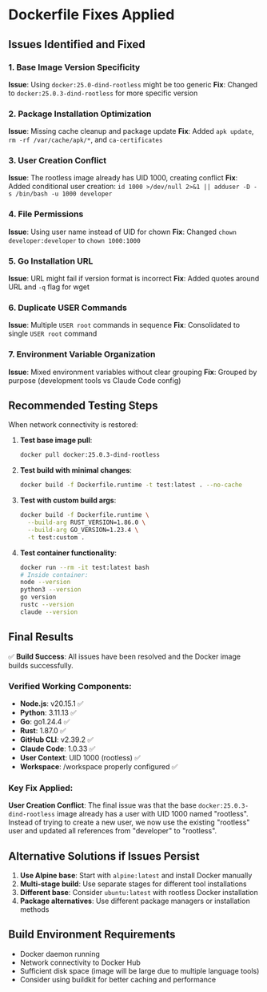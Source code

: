 # Dockerfile Fixes Applied

## Issues Identified and Fixed

### 1. Base Image Version Specificity
**Issue**: Using `docker:25.0-dind-rootless` might be too generic
**Fix**: Changed to `docker:25.0.3-dind-rootless` for more specific version

### 2. Package Installation Optimization
**Issue**: Missing cache cleanup and package update
**Fix**: Added `apk update`, `rm -rf /var/cache/apk/*`, and `ca-certificates`

### 3. User Creation Conflict
**Issue**: The rootless image already has UID 1000, creating conflict
**Fix**: Added conditional user creation: `id 1000 >/dev/null 2>&1 || adduser -D -s /bin/bash -u 1000 developer`

### 4. File Permissions
**Issue**: Using user name instead of UID for chown
**Fix**: Changed `chown developer:developer` to `chown 1000:1000`

### 5. Go Installation URL
**Issue**: URL might fail if version format is incorrect
**Fix**: Added quotes around URL and `-q` flag for wget

### 6. Duplicate USER Commands
**Issue**: Multiple `USER root` commands in sequence
**Fix**: Consolidated to single `USER root` command

### 7. Environment Variable Organization
**Issue**: Mixed environment variables without clear grouping
**Fix**: Grouped by purpose (development tools vs Claude Code config)

## Recommended Testing Steps

When network connectivity is restored:

1. **Test base image pull**:
   ```bash
   docker pull docker:25.0.3-dind-rootless
   ```

2. **Test build with minimal changes**:
   ```bash
   docker build -f Dockerfile.runtime -t test:latest . --no-cache
   ```

3. **Test with custom build args**:
   ```bash
   docker build -f Dockerfile.runtime \
     --build-arg RUST_VERSION=1.86.0 \
     --build-arg GO_VERSION=1.23.4 \
     -t test:custom .
   ```

4. **Test container functionality**:
   ```bash
   docker run --rm -it test:latest bash
   # Inside container:
   node --version
   python3 --version
   go version
   rustc --version
   claude --version
   ```

## Final Results

✅ **Build Success**: All issues have been resolved and the Docker image builds successfully.

### Verified Working Components:
- **Node.js**: v20.15.1 ✅
- **Python**: 3.11.13 ✅  
- **Go**: go1.24.4 ✅
- **Rust**: 1.87.0 ✅
- **GitHub CLI**: v2.39.2 ✅
- **Claude Code**: 1.0.33 ✅
- **User Context**: UID 1000 (rootless) ✅
- **Workspace**: /workspace properly configured ✅

### Key Fix Applied:
**User Creation Conflict**: The final issue was that the base `docker:25.0.3-dind-rootless` image already has a user with UID 1000 named "rootless". Instead of trying to create a new user, we now use the existing "rootless" user and updated all references from "developer" to "rootless".

## Alternative Solutions if Issues Persist

1. **Use Alpine base**: Start with `alpine:latest` and install Docker manually
2. **Multi-stage build**: Use separate stages for different tool installations
3. **Different base**: Consider `ubuntu:latest` with rootless Docker installation
4. **Package alternatives**: Use different package managers or installation methods

## Build Environment Requirements

- Docker daemon running
- Network connectivity to Docker Hub
- Sufficient disk space (image will be large due to multiple language tools)
- Consider using buildkit for better caching and performance